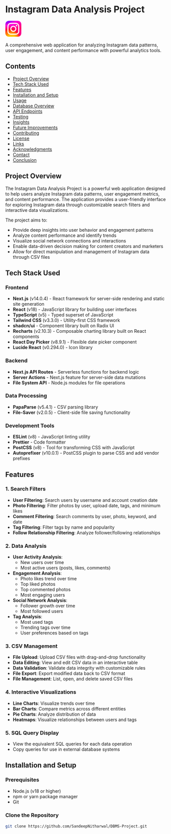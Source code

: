 # Instagram Data Analysis Project

<img src="./public/image.png" alt="Instagram Data Analysis" width="50" height="50"/>

A comprehensive web application for analyzing Instagram data patterns, user engagement, and content performance with powerful analytics tools.

## Contents

- [Project Overview](#project-overview)
- [Tech Stack Used](#tech-stack-used)
- [Features](#features)
- [Installation and Setup](#installation-and-setup)
- [Usage](#usage)
- [Database Overview](#database-overview)
- [API Endpoints](#api-endpoints)
- [Testing](#testing)
- [Insights](#insights)
- [Future Improvements](#future-improvements)
- [Contributing](#contributing)
- [License](#license)
- [Links](#links)
- [Acknowledgments](#acknowledgments)
- [Contact](#contact)
- [Conclusion](#conclusion)

## Project Overview

The Instagram Data Analysis Project is a powerful web application designed to help users analyze Instagram data patterns, user engagement metrics, and content performance. The application provides a user-friendly interface for exploring Instagram data through customizable search filters and interactive data visualizations.

The project aims to:
- Provide deep insights into user behavior and engagement patterns
- Analyze content performance and identify trends
- Visualize social network connections and interactions
- Enable data-driven decision making for content creators and marketers
- Allow for direct manipulation and management of Instagram data through CSV files

## Tech Stack Used

### Frontend
- **Next.js** (v14.0.4) - React framework for server-side rendering and static site generation
- **React** (v18) - JavaScript library for building user interfaces
- **TypeScript** (v5) - Typed superset of JavaScript
- **Tailwind CSS** (v3.3.0) - Utility-first CSS framework
- **shadcn/ui** - Component library built on Radix UI
- **Recharts** (v2.10.3) - Composable charting library built on React components
- **React Day Picker** (v8.9.1) - Flexible date picker component
- **Lucide React** (v0.294.0) - Icon library

### Backend
- **Next.js API Routes** - Serverless functions for backend logic
- **Server Actions** - Next.js feature for server-side data mutations
- **File System API** - Node.js modules for file operations

### Data Processing
- **PapaParse** (v5.4.1) - CSV parsing library
- **File-Saver** (v2.0.5) - Client-side file saving functionality

### Development Tools
- **ESLint** (v8) - JavaScript linting utility
- **Prettier** - Code formatter
- **PostCSS** (v8) - Tool for transforming CSS with JavaScript
- **Autoprefixer** (v10.0.1) - PostCSS plugin to parse CSS and add vendor prefixes

## Features

### 1. Search Filters
- **User Filtering**: Search users by username and account creation date
- **Photo Filtering**: Filter photos by user, upload date, tags, and minimum likes
- **Comment Filtering**: Search comments by user, photo, keyword, and date
- **Tag Filtering**: Filter tags by name and popularity
- **Follow Relationship Filtering**: Analyze follower/following relationships

### 2. Data Analysis
- **User Activity Analysis**:
  - New users over time
  - Most active users (posts, likes, comments)
- **Engagement Analysis**:
  - Photo likes trend over time
  - Top liked photos
  - Top commented photos
  - Most engaging users
- **Social Network Analysis**:
  - Follower growth over time
  - Most followed users
- **Tag Analysis**:
  - Most used tags
  - Trending tags over time
  - User preferences based on tags

### 3. CSV Management
- **File Upload**: Upload CSV files with drag-and-drop functionality
- **Data Editing**: View and edit CSV data in an interactive table
- **Data Validation**: Validate data integrity with customizable rules
- **File Export**: Export modified data back to CSV format
- **File Management**: List, open, and delete saved CSV files

### 4. Interactive Visualizations
- **Line Charts**: Visualize trends over time
- **Bar Charts**: Compare metrics across different entities
- **Pie Charts**: Analyze distribution of data
- **Heatmaps**: Visualize relationships between users and tags

### 5. SQL Query Display
- View the equivalent SQL queries for each data operation
- Copy queries for use in external database systems

## Installation and Setup

### Prerequisites
- Node.js (v18 or higher)
- npm or yarn package manager
- Git

### Clone the Repository
```bash
git clone https://github.com/SandeepNitharwal/DBMS-Project.git